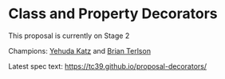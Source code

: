 Class and Property Decorators
====

This proposal is currently on Stage 2

Champions: [Yehuda Katz](https://twitter.com/wycats) and [Brian Terlson](https://twitter.com/bterlson)

Latest spec text: https://tc39.github.io/proposal-decorators/